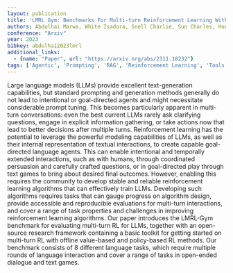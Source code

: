 ```yaml
---
layout: publication
title: 'LMRL Gym: Benchmarks For Multi-turn Reinforcement Learning With Language Models'
authors: Abdulhai Marwa, White Isadora, Snell Charlie, Sun Charles, Hong Joey, Zhai Yuexiang, Xu Kelvin, Levine Sergey
conference: "Arxiv"
year: 2023
bibkey: abdulhai2023lmrl
additional_links:
  - {name: "Paper", url: "https://arxiv.org/abs/2311.18232"}
tags: ['Agentic', 'Prompting', 'RAG', 'Reinforcement Learning', 'Tools']
---
```

Large language models (LLMs) provide excellent text-generation capabilities, but standard prompting and generation methods generally do not lead to intentional or goal-directed agents and might necessitate considerable prompt tuning. This becomes particularly apparent in multi-turn conversations: even the best current LLMs rarely ask clarifying questions, engage in explicit information gathering, or take actions now that lead to better decisions after multiple turns. Reinforcement learning has the potential to leverage the powerful modeling capabilities of LLMs, as well as their internal representation of textual interactions, to create capable goal-directed language agents. This can enable intentional and temporally extended interactions, such as with humans, through coordinated persuasion and carefully crafted questions, or in goal-directed play through text games to bring about desired final outcomes. However, enabling this requires the community to develop stable and reliable reinforcement learning algorithms that can effectively train LLMs. Developing such algorithms requires tasks that can gauge progress on algorithm design, provide accessible and reproducible evaluations for multi-turn interactions, and cover a range of task properties and challenges in improving reinforcement learning algorithms. Our paper introduces the LMRL-Gym benchmark for evaluating multi-turn RL for LLMs, together with an open-source research framework containing a basic toolkit for getting started on multi-turn RL with offline value-based and policy-based RL methods. Our benchmark consists of 8 different language tasks, which require multiple rounds of language interaction and cover a range of tasks in open-ended dialogue and text games.
